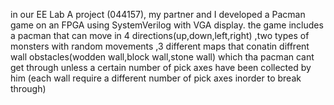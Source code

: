 in our EE Lab A project (044157), my partner and I developed a Pacman game on an FPGA using SystemVerilog with VGA display.
the game includes a pacman that can move in 4 directions(up,down,left,right) ,two types of monsters with random movements ,3 different maps that conatin diffrent wall obstacles(wodden wall,block wall,stone wall) which tha pacman cant get through unless a certain number of pick axes have been collected by him (each wall require a different number of pick axes inorder to break through)
